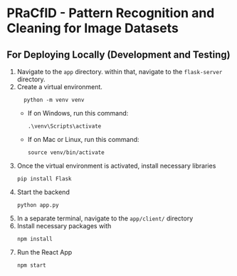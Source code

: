 # PRaCfID - Pattern Recognition and Cleaning for Image Datasets

## For Deploying Locally (Development and Testing)

1. Navigate to the `app` directory. within that, navigate to the `flask-server` directory.
2. Create a virtual environment.
   ```shell
     python -m venv venv
     ```
   * If on Windows, run this command:
     ```shell
     .\venv\Scripts\activate
     ```
   * If on Mac or Linux, run this command:
     ```shell
     source venv/bin/activate
     ```
3. Once the virtual environment is activated, install necessary libraries
   ```shell
   pip install Flask
   ```
4. Start the backend
   ```shell
   python app.py
   ```
6. In a separate terminal, navigate to the `app/client/` directory
7. Install necessary packages with
   ```shell
   npm install
   ```
8. Run the React App
   ```shell
   npm start
   ```
     
